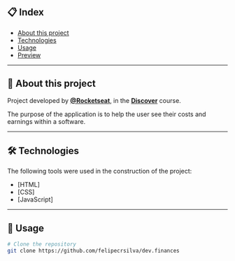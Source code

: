 ## 📋 Index

- [About this project](#-About-this-project)
- [Technologies](#-Technologies)
- [Usage](#-Usage)
- [Preview](#-Preview)

---

## 📖 About this project

Project developed by **[@Rocketseat](https://github.com/Rocketseat)**, in the **[Discover](https://app.rocketseat.com.br/discover)** course.

The purpose of the application is to help the user see their costs and earnings within a software.

---

## 🛠 Technologies

The following tools were used in the construction of the project:

- [HTML]
- [CSS]
- [JavaScript]

---

## 👷 Usage

```bash
# Clone the repository
git clone https://github.com/felipecrsilva/dev.finances
